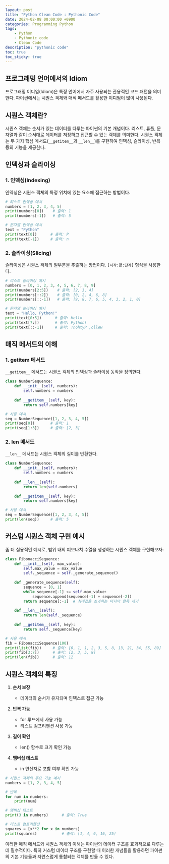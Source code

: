 ```yaml
---
layout: post
title: "Python Clean Code : Pythonic Code"
date: 2024-02-08 00:00:00 +0900
categories: Programming Python
tags:
    - Python
    - Pythonic code 
    - Clean Code
description: "pythonic code"
toc: true
toc_sticky: true
---
```


## 프로그래밍 언어에서의 Idiom

프로그래밍 이디엄(Idiom)은 특정 언어에서 자주 사용되는 관용적인 코드 패턴을 의미한다. 파이썬에서는 시퀀스 객체와 매직 메서드를 활용한 이디엄이 많이 사용된다.


## 시퀀스 객체란?

시퀀스 객체는 순서가 있는 데이터를 다루는 파이썬의 기본 개념이다. 리스트, 튜플, 문자열과 같이 순서대로 데이터를 저장하고 접근할 수 있는 객체를 의미한다. 시퀀스 객체는 두 가지 핵심 메서드(`__getitem__`과 `__len__`)를 구현하여 인덱싱, 슬라이싱, 반복 등의 기능을 제공한다.

## 인덱싱과 슬라이싱

### 1. 인덱싱(Indexing)
인덱싱은 시퀀스 객체의 특정 위치에 있는 요소에 접근하는 방법이다.

```python
# 리스트 인덱싱 예시
numbers = [1, 2, 3, 4, 5]
print(numbers[0])    # 출력: 1
print(numbers[-1])   # 출력: 5

# 문자열 인덱싱 예시
text = "Python"
print(text[0])      # 출력: P
print(text[-1])     # 출력: n
```

### 2. 슬라이싱(Slicing)
슬라이싱은 시퀀스 객체의 일부분을 추출하는 방법이다. `[시작:끝:단계]` 형식을 사용한다.

```python
# 리스트 슬라이싱 예시
numbers = [0, 1, 2, 3, 4, 5, 6, 7, 8, 9]
print(numbers[2:5])    # 출력: [2, 3, 4]
print(numbers[::2])    # 출력: [0, 2, 4, 6, 8]
print(numbers[::-1])   # 출력: [9, 8, 7, 6, 5, 4, 3, 2, 1, 0]

# 문자열 슬라이싱 예시
text = "Hello, Python!"
print(text[0:5])      # 출력: Hello
print(text[7:])       # 출력: Python!
print(text[::-1])     # 출력: !nohtyP ,olleH
```

## 매직 메서드의 이해

### 1. __getitem__ 메서드
`__getitem__` 메서드는 시퀀스 객체의 인덱싱과 슬라이싱 동작을 정의한다.

```python
class NumberSequence:
    def __init__(self, numbers):
        self.numbers = numbers
        
    def __getitem__(self, key):
        return self.numbers[key]

# 사용 예시
seq = NumberSequence([1, 2, 3, 4, 5])
print(seq[0])       # 출력: 1
print(seq[1:3])     # 출력: [2, 3]
```

### 2. __len__ 메서드
`__len__` 메서드는 시퀀스 객체의 길이를 반환한다.

```python
class NumberSequence:
    def __init__(self, numbers):
        self.numbers = numbers
        
    def __len__(self):
        return len(self.numbers)
    
    def __getitem__(self, key):
        return self.numbers[key]

# 사용 예시
seq = NumberSequence([1, 2, 3, 4, 5])
print(len(seq))     # 출력: 5
```

## 커스텀 시퀀스 객체 구현 예시

좀 더 실용적인 예시로, 범위 내의 피보나치 수열을 생성하는 시퀀스 객체를 구현해보자:

```python
class FibonacciSequence:
    def __init__(self, max_value):
        self.max_value = max_value
        self._sequence = self._generate_sequence()
    
    def _generate_sequence(self):
        sequence = [0, 1]
        while sequence[-1] <= self.max_value:
            sequence.append(sequence[-1] + sequence[-2])
        return sequence[:-1]  # 최대값을 초과하는 마지막 항목 제거
    
    def __len__(self):
        return len(self._sequence)
    
    def __getitem__(self, key):
        return self._sequence[key]

# 사용 예시
fib = FibonacciSequence(100)
print(list(fib))     # 출력: [0, 1, 1, 2, 3, 5, 8, 13, 21, 34, 55, 89]
print(fib[3:7])      # 출력: [2, 3, 5, 8]
print(len(fib))      # 출력: 12
```

## 시퀀스 객체의 특징

1. **순서 보장**
   - 데이터의 순서가 유지되며 인덱스로 접근 가능

2. **반복 가능**
   - for 루프에서 사용 가능
   - 리스트 컴프리헨션 사용 가능

3. **길이 확인**
   - len() 함수로 크기 확인 가능

4. **멤버십 테스트**
   - in 연산자로 포함 여부 확인 가능

```python
# 시퀀스 객체의 주요 기능 예시
numbers = [1, 2, 3, 4, 5]

# 반복
for num in numbers:
    print(num)

# 멤버십 테스트
print(3 in numbers)      # 출력: True

# 리스트 컴프리헨션
squares = [x**2 for x in numbers]
print(squares)           # 출력: [1, 4, 9, 16, 25]
```

이러한 매직 메서드와 시퀀스 객체의 이해는 파이썬의 데이터 구조를 효과적으로 다루는 데 필수적이다. 특히 커스텀 데이터 구조를 구현할 때 이러한 개념들을 활용하면 파이썬의 기본 기능들과 자연스럽게 통합되는 객체를 만들 수 있다.
